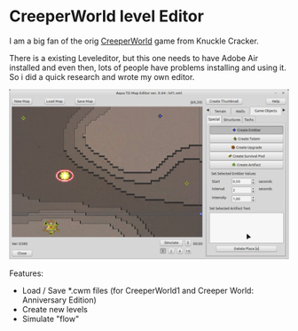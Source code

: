 # CreeperWorld level Editor

I am a big fan of the orig [CreeperWorld](https://knucklecracker.com/creeperworld/cw.php) game from Knuckle Cracker.

There is a existing Leveleditor, but this one needs to have Adobe Air installed and even then, lots of people have problems installing and using it. So i did a quick research and wrote my own editor. 

![Overview](preview.png)

Features:
- Load / Save *.cwm files (for CreeperWorld1 and Creeper World: Anniversary Edition)
- Create new levels
- Simulate "flow"
